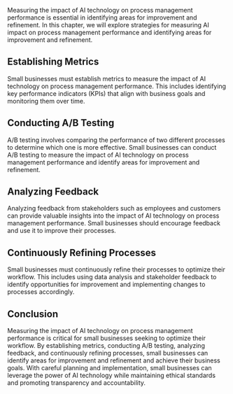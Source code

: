 

Measuring the impact of AI technology on process management performance is essential in identifying areas for improvement and refinement. In this chapter, we will explore strategies for measuring AI impact on process management performance and identifying areas for improvement and refinement.

Establishing Metrics
--------------------

Small businesses must establish metrics to measure the impact of AI technology on process management performance. This includes identifying key performance indicators (KPIs) that align with business goals and monitoring them over time.

Conducting A/B Testing
----------------------

A/B testing involves comparing the performance of two different processes to determine which one is more effective. Small businesses can conduct A/B testing to measure the impact of AI technology on process management performance and identify areas for improvement and refinement.

Analyzing Feedback
------------------

Analyzing feedback from stakeholders such as employees and customers can provide valuable insights into the impact of AI technology on process management performance. Small businesses should encourage feedback and use it to improve their processes.

Continuously Refining Processes
-------------------------------

Small businesses must continuously refine their processes to optimize their workflow. This includes using data analysis and stakeholder feedback to identify opportunities for improvement and implementing changes to processes accordingly.

Conclusion
----------

Measuring the impact of AI technology on process management performance is critical for small businesses seeking to optimize their workflow. By establishing metrics, conducting A/B testing, analyzing feedback, and continuously refining processes, small businesses can identify areas for improvement and refinement and achieve their business goals. With careful planning and implementation, small businesses can leverage the power of AI technology while maintaining ethical standards and promoting transparency and accountability.
